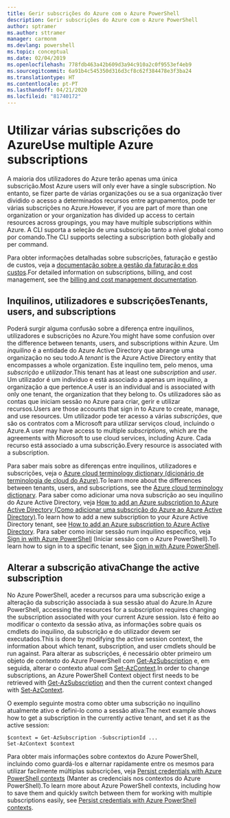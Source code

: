 ```yaml
---
title: Gerir subscrições do Azure com o Azure PowerShell
description: Gerir subscrições do Azure com o Azure PowerShell
author: sptramer
ms.author: sttramer
manager: carmonm
ms.devlang: powershell
ms.topic: conceptual
ms.date: 02/04/2019
ms.openlocfilehash: 778fdb463a42b609d3a94c910a2c0f9553ef4eb9
ms.sourcegitcommit: 6a91b4c545350d316d3cf8c62f384478e3f3ba24
ms.translationtype: HT
ms.contentlocale: pt-PT
ms.lasthandoff: 04/21/2020
ms.locfileid: "81740172"
---
```

# <a name="use-multiple-azure-subscriptions"></a><span data-ttu-id="66fd1-103">Utilizar várias subscrições do Azure</span><span class="sxs-lookup"><span data-stu-id="66fd1-103">Use multiple Azure subscriptions</span></span>

<span data-ttu-id="66fd1-104">A maioria dos utilizadores do Azure terão apenas uma única subscrição.</span><span class="sxs-lookup"><span data-stu-id="66fd1-104">Most Azure users will only ever have a single subscription.</span></span> <span data-ttu-id="66fd1-105">No entanto, se fizer parte de várias organizações ou se a sua organização tiver dividido o acesso a determinados recursos entre agrupamentos, pode ter várias subscrições no Azure.</span><span class="sxs-lookup"><span data-stu-id="66fd1-105">However, if you are part of more than one organization or your organization has divided up access to certain resources across groupings, you may have multiple subscriptions within Azure.</span></span> <span data-ttu-id="66fd1-106">A CLI suporta a seleção de uma subscrição tanto a nível global como por comando.</span><span class="sxs-lookup"><span data-stu-id="66fd1-106">The CLI supports selecting a subscription both globally and per command.</span></span>

<span data-ttu-id="66fd1-107">Para obter informações detalhadas sobre subscrições, faturação e gestão de custos, veja a [documentação sobre a gestão da faturação e dos custos](/azure/billing/).</span><span class="sxs-lookup"><span data-stu-id="66fd1-107">For detailed information on subscriptions, billing, and cost management, see the [billing and cost management documentation](/azure/billing/).</span></span>

## <a name="tenants-users-and-subscriptions"></a><span data-ttu-id="66fd1-108">Inquilinos, utilizadores e subscrições</span><span class="sxs-lookup"><span data-stu-id="66fd1-108">Tenants, users, and subscriptions</span></span>

<span data-ttu-id="66fd1-109">Poderá surgir alguma confusão sobre a diferença entre inquilinos, utilizadores e subscrições no Azure.</span><span class="sxs-lookup"><span data-stu-id="66fd1-109">You might have some confusion over the difference between tenants, users, and subscriptions within Azure.</span></span> <span data-ttu-id="66fd1-110">Um _inquilino_ é a entidade do Azure Active Directory que abrange uma organização no seu todo.</span><span class="sxs-lookup"><span data-stu-id="66fd1-110">A _tenant_ is the Azure Active Directory entity that encompasses a whole organization.</span></span> <span data-ttu-id="66fd1-111">Este inquilino tem, pelo menos, uma _subscrição_ e _utilizador_.</span><span class="sxs-lookup"><span data-stu-id="66fd1-111">This tenant has at least one _subscription_ and _user_.</span></span> <span data-ttu-id="66fd1-112">Um utilizador é um indivíduo e está associado a apenas um inquilino, a organização a que pertence.</span><span class="sxs-lookup"><span data-stu-id="66fd1-112">A user is an individual and is associated with only one tenant, the organization that they belong to.</span></span> <span data-ttu-id="66fd1-113">Os utilizadores são as contas que iniciam sessão no Azure para criar, gerir e utilizar recursos.</span><span class="sxs-lookup"><span data-stu-id="66fd1-113">Users are those accounts that sign in to Azure to create, manage, and use resources.</span></span>
<span data-ttu-id="66fd1-114">Um utilizador pode ter acesso a várias _subscrições_, que são os contratos com a Microsoft para utilizar serviços cloud, incluindo o Azure.</span><span class="sxs-lookup"><span data-stu-id="66fd1-114">A user may have access to multiple _subscriptions_, which are the agreements with Microsoft to use cloud services, including Azure.</span></span> <span data-ttu-id="66fd1-115">Cada recurso está associado a uma subscrição.</span><span class="sxs-lookup"><span data-stu-id="66fd1-115">Every resource is associated with a subscription.</span></span>

<span data-ttu-id="66fd1-116">Para saber mais sobre as diferenças entre inquilinos, utilizadores e subscrições, veja o [Azure cloud terminology dictionary (dicionário de terminologia de cloud do Azure)](/azure/azure-glossary-cloud-terminology).</span><span class="sxs-lookup"><span data-stu-id="66fd1-116">To learn more about the differences between tenants, users, and subscriptions, see the [Azure cloud terminology dictionary](/azure/azure-glossary-cloud-terminology).</span></span>  <span data-ttu-id="66fd1-117">Para saber como adicionar uma nova subscrição ao seu inquilino do Azure Active Directory, veja [How to add an Azure subscription to Azure Active Directory (Como adicionar uma subscrição do Azure ao Azure Active Directory)](/azure/active-directory/active-directory-how-subscriptions-associated-directory).</span><span class="sxs-lookup"><span data-stu-id="66fd1-117">To learn how to add a new subscription to your Azure Active Directory tenant, see [How to add an Azure subscription to Azure Active Directory](/azure/active-directory/active-directory-how-subscriptions-associated-directory).</span></span>
<span data-ttu-id="66fd1-118">Para saber como iniciar sessão num inquilino específico, veja [Sign in with Azure PowerShell](/powershell/azure/authenticate-azureps) (Iniciar sessão com o Azure PowerShell).</span><span class="sxs-lookup"><span data-stu-id="66fd1-118">To learn how to sign in to a specific tenant, see [Sign in with Azure PowerShell](/powershell/azure/authenticate-azureps).</span></span>

## <a name="change-the-active-subscription"></a><span data-ttu-id="66fd1-119">Alterar a subscrição ativa</span><span class="sxs-lookup"><span data-stu-id="66fd1-119">Change the active subscription</span></span>

<span data-ttu-id="66fd1-120">No Azure PowerShell, aceder a recursos para uma subscrição exige a alteração da subscrição associada à sua sessão atual do Azure.</span><span class="sxs-lookup"><span data-stu-id="66fd1-120">In Azure PowerShell, accessing the resources for a subscription requires changing the subscription associated with your current Azure session.</span></span>
<span data-ttu-id="66fd1-121">Isto é feito ao modificar o contexto da sessão ativa, as informações sobre quais os cmdlets do inquilino, da subscrição e do utilizador devem ser executados.</span><span class="sxs-lookup"><span data-stu-id="66fd1-121">This is done by modifying the active session context, the information about which tenant, subscription, and user cmdlets should be run against.</span></span>
<span data-ttu-id="66fd1-122">Para alterar as subscrições, é necessário obter primeiro um objeto de contexto do Azure PowerShell com [Get-AzSubscription](/powershell/module/az.accounts/get-azsubscription) e, em seguida, alterar o contexto atual com [Set-AzContext](/powershell/module/az.accounts/set-azcontext).</span><span class="sxs-lookup"><span data-stu-id="66fd1-122">In order to change subscriptions, an Azure PowerShell Context object first needs to be retrieved with [Get-AzSubscription](/powershell/module/az.accounts/get-azsubscription) and then the current context changed with [Set-AzContext](/powershell/module/az.accounts/set-azcontext).</span></span>

<span data-ttu-id="66fd1-123">O exemplo seguinte mostra como obter uma subscrição no inquilino atualmente ativo e defini-lo como a sessão ativa:</span><span class="sxs-lookup"><span data-stu-id="66fd1-123">The next example shows how to get a subscription in the currently active tenant, and set it as the active session:</span></span>

```powershell-interactive
$context = Get-AzSubscription -SubscriptionId ...
Set-AzContext $context
```

<span data-ttu-id="66fd1-124">Para obter mais informações sobre contextos do Azure PowerShell, incluindo como guardá-los e alternar rapidamente entre os mesmos para utilizar facilmente múltiplas subscrições, veja [Persist credentials with Azure PowerShell contexts](context-persistence.md) (Manter as credenciais nos contextos do Azure PowerShell).</span><span class="sxs-lookup"><span data-stu-id="66fd1-124">To learn more about Azure PowerShell contexts, including how to save them and quickly switch between them for working with multiple subscriptions easily, see [Persist credentials with Azure PowerShell contexts](context-persistence.md).</span></span>

